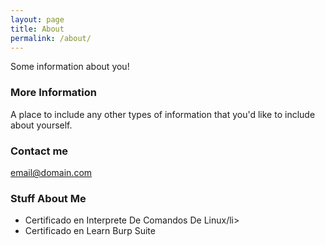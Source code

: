 ```yaml
---
layout: page
title: About
permalink: /about/
---
```


Some information about you!

### More Information

A place to include any other types of information that you'd like to include about yourself.

### Contact me

[email@domain.com](mailto:email@domain.com)

### Stuff About Me

<ul>
  <li>Certificado en Interprete De Comandos De Linux/li>
  <li>Certificado en Learn Burp Suite</li>
</ul>
